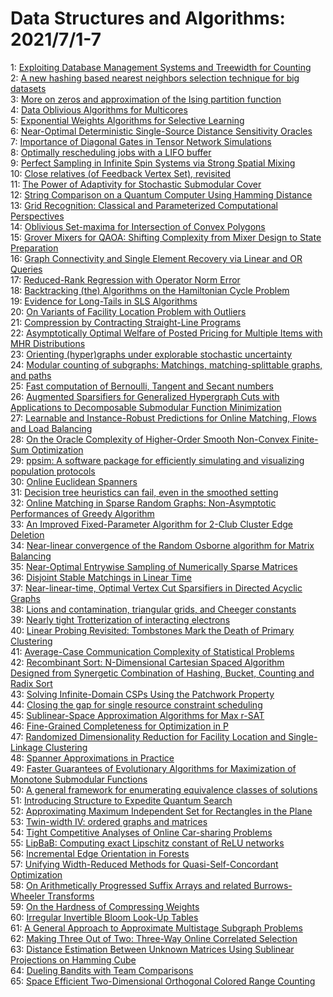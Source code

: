 # Data Structures and Algorithms: 2021/7/1-7  
1: [Exploiting Database Management Systems and Treewidth for Counting](https://doi.org/10.48550/arXiv.2001.04191)  
2: [A new hashing based nearest neighbors selection technique for big  datasets](https://doi.org/10.48550/arXiv.2004.02290)  
3: [More on zeros and approximation of the Ising partition function](https://doi.org/10.48550/arXiv.2005.11232)  
4: [Data Oblivious Algorithms for Multicores](https://doi.org/10.48550/arXiv.2008.00332)  
5: [Exponential Weights Algorithms for Selective Learning](https://doi.org/10.48550/arXiv.2106.15662)  
6: [Near-Optimal Deterministic Single-Source Distance Sensitivity Oracles](https://doi.org/10.48550/arXiv.2106.15731)  
7: [Importance of Diagonal Gates in Tensor Network Simulations](https://doi.org/10.48550/arXiv.2106.15740)  
8: [Optimally rescheduling jobs with a LIFO buffer](https://doi.org/10.48550/arXiv.2106.15901)  
9: [Perfect Sampling in Infinite Spin Systems via Strong Spatial Mixing](https://doi.org/10.48550/arXiv.2106.15992)  
10: [Close relatives (of Feedback Vertex Set), revisited](https://doi.org/10.48550/arXiv.2106.16015)  
11: [The Power of Adaptivity for Stochastic Submodular Cover](https://doi.org/10.48550/arXiv.2106.16115)  
12: [String Comparison on a Quantum Computer Using Hamming Distance](https://doi.org/10.48550/arXiv.2106.16173)  
13: [Grid Recognition: Classical and Parameterized Computational Perspectives](https://doi.org/10.48550/arXiv.2106.16180)  
14: [Oblivious Set-maxima for Intersection of Convex Polygons](https://doi.org/10.48550/arXiv.1811.02676)  
15: [Grover Mixers for QAOA: Shifting Complexity from Mixer Design to State  Preparation](https://doi.org/10.48550/arXiv.2006.00354)  
16: [Graph Connectivity and Single Element Recovery via Linear and OR Queries](https://doi.org/10.48550/arXiv.2007.06098)  
17: [Reduced-Rank Regression with Operator Norm Error](https://doi.org/10.48550/arXiv.2011.04564)  
18: [Backtracking (the) Algorithms on the Hamiltonian Cycle Problem](https://doi.org/10.48550/arXiv.2107.00314)  
19: [Evidence for Long-Tails in SLS Algorithms](https://doi.org/10.48550/arXiv.2107.00378)  
20: [On Variants of Facility Location Problem with Outliers](https://doi.org/10.48550/arXiv.2107.00403)  
21: [Compression by Contracting Straight-Line Programs](https://doi.org/10.48550/arXiv.2107.00446)  
22: [Asymptotically Optimal Welfare of Posted Pricing for Multiple Items with  MHR Distributions](https://doi.org/10.48550/arXiv.2107.00526)  
23: [Orienting (hyper)graphs under explorable stochastic uncertainty](https://doi.org/10.48550/arXiv.2107.00572)  
24: [Modular counting of subgraphs: Matchings, matching-splittable graphs,  and paths](https://doi.org/10.48550/arXiv.2107.00629)  
25: [Fast computation of Bernoulli, Tangent and Secant numbers](https://doi.org/10.48550/arXiv.1108.0286)  
26: [Augmented Sparsifiers for Generalized Hypergraph Cuts with Applications  to Decomposable Submodular Function Minimization](https://doi.org/10.48550/arXiv.2007.08075)  
27: [Learnable and Instance-Robust Predictions for Online Matching, Flows and  Load Balancing](https://doi.org/10.48550/arXiv.2011.11743)  
28: [On the Oracle Complexity of Higher-Order Smooth Non-Convex Finite-Sum  Optimization](https://doi.org/10.48550/arXiv.2103.05138)  
29: [ppsim: A software package for efficiently simulating and visualizing  population protocols](https://doi.org/10.48550/arXiv.2105.04702)  
30: [Online Euclidean Spanners](https://doi.org/10.48550/arXiv.2107.00684)  
31: [Decision tree heuristics can fail, even in the smoothed setting](https://doi.org/10.48550/arXiv.2107.00819)  
32: [Online Matching in Sparse Random Graphs: Non-Asymptotic Performances of  Greedy Algorithm](https://doi.org/10.48550/arXiv.2107.00995)  
33: [An Improved Fixed-Parameter Algorithm for 2-Club Cluster Edge Deletion](https://doi.org/10.48550/arXiv.2107.01133)  
34: [Near-linear convergence of the Random Osborne algorithm for Matrix  Balancing](https://doi.org/10.48550/arXiv.2004.02837)  
35: [Near-Optimal Entrywise Sampling of Numerically Sparse Matrices](https://doi.org/10.48550/arXiv.2011.01777)  
36: [Disjoint Stable Matchings in Linear Time](https://doi.org/10.48550/arXiv.2011.13248)  
37: [Near-linear-time, Optimal Vertex Cut Sparsifiers in Directed Acyclic  Graphs](https://doi.org/10.48550/arXiv.2011.13485)  
38: [Lions and contamination, triangular grids, and Cheeger constants](https://doi.org/10.48550/arXiv.2012.06702)  
39: [Nearly tight Trotterization of interacting electrons](https://doi.org/10.48550/arXiv.2012.09194)  
40: [Linear Probing Revisited: Tombstones Mark the Death of Primary  Clustering](https://doi.org/10.48550/arXiv.2107.01250)  
41: [Average-Case Communication Complexity of Statistical Problems](https://doi.org/10.48550/arXiv.2107.01335)  
42: [Recombinant Sort: N-Dimensional Cartesian Spaced Algorithm Designed from  Synergetic Combination of Hashing, Bucket, Counting and Radix Sort](https://doi.org/10.48550/arXiv.2107.01391)  
43: [Solving Infinite-Domain CSPs Using the Patchwork Property](https://doi.org/10.48550/arXiv.2107.01428)  
44: [Closing the gap for single resource constraint scheduling](https://doi.org/10.48550/arXiv.2107.01613)  
45: [Sublinear-Space Approximation Algorithms for Max r-SAT](https://doi.org/10.48550/arXiv.2107.01673)  
46: [Fine-Grained Completeness for Optimization in P](https://doi.org/10.48550/arXiv.2107.01721)  
47: [Randomized Dimensionality Reduction for Facility Location and  Single-Linkage Clustering](https://doi.org/10.48550/arXiv.2107.01804)  
48: [Spanner Approximations in Practice](https://doi.org/10.48550/arXiv.2107.02018)  
49: [Faster Guarantees of Evolutionary Algorithms for Maximization of  Monotone Submodular Functions](https://doi.org/10.48550/arXiv.1908.01230)  
50: [A general framework for enumerating equivalence classes of solutions](https://doi.org/10.48550/arXiv.2004.12143)  
51: [Introducing Structure to Expedite Quantum Search](https://doi.org/10.48550/arXiv.2006.05828)  
52: [Approximating Maximum Independent Set for Rectangles in the Plane](https://doi.org/10.48550/arXiv.2101.00326)  
53: [Twin-width IV: ordered graphs and matrices](https://doi.org/10.48550/arXiv.2102.03117)  
54: [Tight Competitive Analyses of Online Car-sharing Problems](https://doi.org/10.48550/arXiv.2103.07367)  
55: [LipBaB: Computing exact Lipschitz constant of ReLU networks](https://doi.org/10.48550/arXiv.2105.05495)  
56: [Incremental Edge Orientation in Forests](https://doi.org/10.48550/arXiv.2107.02318)  
57: [Unifying Width-Reduced Methods for Quasi-Self-Concordant Optimization](https://doi.org/10.48550/arXiv.2107.02432)  
58: [On Arithmetically Progressed Suffix Arrays and related Burrows-Wheeler  Transforms](https://doi.org/10.48550/arXiv.2107.02503)  
59: [On the Hardness of Compressing Weights](https://doi.org/10.48550/arXiv.2107.02554)  
60: [Irregular Invertible Bloom Look-Up Tables](https://doi.org/10.48550/arXiv.2107.02573)  
61: [A General Approach to Approximate Multistage Subgraph Problems](https://doi.org/10.48550/arXiv.2107.02581)  
62: [Making Three Out of Two: Three-Way Online Correlated Selection](https://doi.org/10.48550/arXiv.2107.02605)  
63: [Distance Estimation Between Unknown Matrices Using Sublinear Projections  on Hamming Cube](https://doi.org/10.48550/arXiv.2107.02666)  
64: [Dueling Bandits with Team Comparisons](https://doi.org/10.48550/arXiv.2107.02738)  
65: [Space Efficient Two-Dimensional Orthogonal Colored Range Counting](https://doi.org/10.48550/arXiv.2107.02787)  